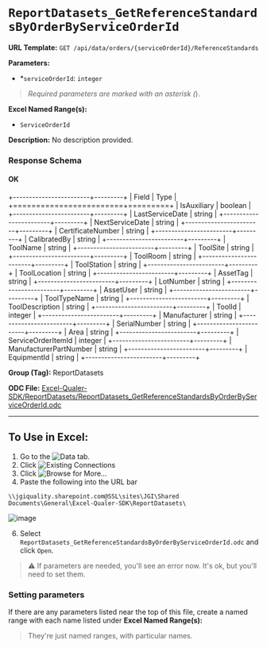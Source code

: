 # `ReportDatasets_GetReferenceStandardsByOrderByServiceOrderId`

**URL Template:**
`GET /api/data/orders/{serviceOrderId}/ReferenceStandards`

**Parameters:**
- *`serviceOrderId`: `integer`


> *Required parameters are marked with an asterisk (*).

**Excel Named Range(s):**
- `ServiceOrderId`


**Description:**
No description provided.

### Response Schema

#### OK
+------------------------+---------+
| Field                  | Type    |
+========================+=========+
| IsAuxiliary            | boolean |
+------------------------+---------+
| LastServiceDate        | string  |
+------------------------+---------+
| NextServiceDate        | string  |
+------------------------+---------+
| CertificateNumber      | string  |
+------------------------+---------+
| CalibratedBy           | string  |
+------------------------+---------+
| ToolName               | string  |
+------------------------+---------+
| ToolSite               | string  |
+------------------------+---------+
| ToolRoom               | string  |
+------------------------+---------+
| ToolStation            | string  |
+------------------------+---------+
| ToolLocation           | string  |
+------------------------+---------+
| AssetTag               | string  |
+------------------------+---------+
| LotNumber              | string  |
+------------------------+---------+
| AssetUser              | string  |
+------------------------+---------+
| ToolTypeName           | string  |
+------------------------+---------+
| ToolDescription        | string  |
+------------------------+---------+
| ToolId                 | integer |
+------------------------+---------+
| Manufacturer           | string  |
+------------------------+---------+
| SerialNumber           | string  |
+------------------------+---------+
| Area                   | string  |
+------------------------+---------+
| ServiceOrderItemId     | integer |
+------------------------+---------+
| ManufacturerPartNumber | string  |
+------------------------+---------+
| EquipmentId            | string  |
+------------------------+---------+

**Group (Tag):**
ReportDatasets

**ODC File:**
[Excel-Qualer-SDK/ReportDatasets/ReportDatasets_GetReferenceStandardsByOrderByServiceOrderId.odc](https://github.com/Johnson-Gage-Inspection-Inc/qualer-sdk-odc/blob/main/Excel-Qualer-SDK/ReportDatasets/ReportDatasets_GetReferenceStandardsByOrderByServiceOrderId.odc)

---

To Use in Excel:
---

1. Go to the ![`Data`](https://github.com/user-attachments/assets/da437a70-57b3-4c5b-bb01-4910ece19ed1)
 tab.
3. Click ![Existing Connections](https://github.com/user-attachments/assets/a2f1ed67-b2e0-4c23-ac90-68c870e60289)
4. Click ![`Browse for More...`](https://github.com/user-attachments/assets/8e698494-6865-41e7-b6fa-043aea81809a)
5. Paste the following into the URL bar
```
\\jgiquality.sharepoint.com@SSL\sites\JGI\Shared Documents\General\Excel-Qualer-SDK\ReportDatasets\
```

![image](https://github.com/user-attachments/assets/1e1a8d87-0377-446d-aaf5-d78562991db3)

6. Select `ReportDatasets_GetReferenceStandardsByOrderByServiceOrderId.odc` and click `Open`.

> ⚠️ If parameters are needed, you'll see an error now. It's ok, but you'll need to set them.

### Setting parameters
If there are any parameters listed near the top of this file, create a named range with each name listed under **Excel Named Range(s):**
> They're just named ranges, with particular names.
